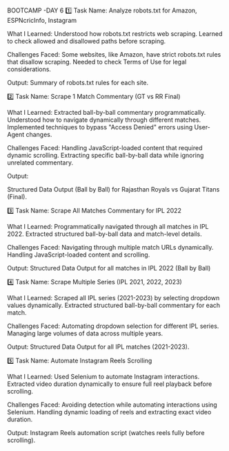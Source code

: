 BOOTCAMP -DAY 6
 1️⃣ Task Name: Analyze robots.txt for Amazon, ESPNcricInfo, Instagram

What I Learned:
Understood how robots.txt restricts web scraping.
Learned to check allowed and disallowed paths before scraping.

Challenges Faced:
Some websites, like Amazon, have strict robots.txt rules that disallow scraping.
Needed to check Terms of Use for legal considerations.

Output:
Summary of robots.txt rules for each site.

2️⃣ Task Name: Scrape 1 Match Commentary (GT vs RR Final)

What I Learned:
Extracted ball-by-ball commentary programmatically.
Understood how to navigate dynamically through different matches.
Implemented techniques to bypass "Access Denied" errors using User-Agent changes.

Challenges Faced:
Handling JavaScript-loaded content that required dynamic scrolling.
Extracting specific ball-by-ball data while ignoring unrelated commentary.

Output:

 Structured Data Output (Ball by Ball) for Rajasthan Royals vs Gujarat Titans (Final).
 
 3️⃣ Task Name: Scrape All Matches Commentary for IPL 2022

What I Learned:
Programmatically navigated through all matches in IPL 2022.
Extracted structured ball-by-ball data and match-level details.

Challenges Faced:
Navigating through multiple match URLs dynamically.
Handling JavaScript-loaded content and scrolling.

Output:
 Structured Data Output for all matches in IPL 2022 (Ball by Ball)
 
 4️⃣ Task Name: Scrape Multiple Series (IPL 2021, 2022, 2023)

What I Learned:
Scraped all IPL series (2021-2023) by selecting dropdown values dynamically.
Extracted structured ball-by-ball commentary for each match.

Challenges Faced:
Automating dropdown selection for different IPL series.
Managing large volumes of data across multiple years.

Output:
 Structured Data Output for all IPL matches (2021-2023).

 5️⃣ Task Name: Automate Instagram Reels Scrolling

What I Learned:
Used Selenium to automate Instagram interactions.
Extracted video duration dynamically to ensure full reel playback before scrolling.

Challenges Faced:
Avoiding detection while automating interactions using Selenium.
Handling dynamic loading of reels and extracting exact video duration.

Output:
Instagram Reels automation script (watches reels fully before scrolling).
